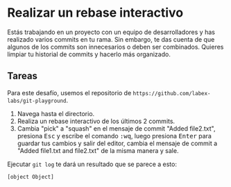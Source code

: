 # Realizar un rebase interactivo

Estás trabajando en un proyecto con un equipo de desarrolladores y has realizado varios commits en tu rama. Sin embargo, te das cuenta de que algunos de los commits son innecesarios o deben ser combinados. Quieres limpiar tu historial de commits y hacerlo más organizado.

## Tareas

Para este desafío, usemos el repositorio de `https://github.com/labex-labs/git-playground`.

1. Navega hasta el directorio.
2. Realiza un rebase interactivo de los últimos 2 commits.
3. Cambia "pick" a "squash" en el mensaje de commit "Added file2.txt", presiona <kbd>Esc</kbd> y escribe el comando <kbd>:wq</kbd>, luego presiona <kbd>Enter</kbd> para guardar tus cambios y salir del editor, cambia el mensaje de commit a "Added file1.txt and file2.txt" de la misma manera y sale.

Ejecutar `git log` te dará un resultado que se parece a esto:

```shell
[object Object]
```
